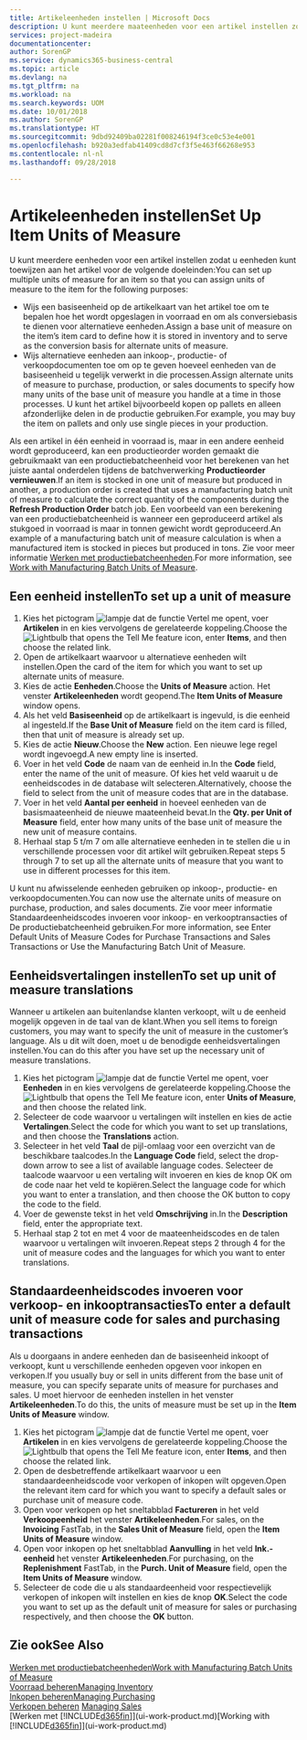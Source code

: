 ```yaml
---
title: Artikeleenheden instellen | Microsoft Docs
description: U kunt meerdere maateenheden voor een artikel instellen zodat u maateenheden kunt toewijzen aan het artikel.
services: project-madeira
documentationcenter: 
author: SorenGP
ms.service: dynamics365-business-central
ms.topic: article
ms.devlang: na
ms.tgt_pltfrm: na
ms.workload: na
ms.search.keywords: UOM
ms.date: 10/01/2018
ms.author: SorenGP
ms.translationtype: HT
ms.sourcegitcommit: 9dbd92409ba02281f008246194f3ce0c53e4e001
ms.openlocfilehash: b920a3edfab41409cd8d7cf3f5e463f66268e953
ms.contentlocale: nl-nl
ms.lasthandoff: 09/28/2018

---
```

# <a name="set-up-item-units-of-measure"></a><span data-ttu-id="165e4-103">Artikeleenheden instellen</span><span class="sxs-lookup"><span data-stu-id="165e4-103">Set Up Item Units of Measure</span></span>
<span data-ttu-id="165e4-104">U kunt meerdere eenheden voor een artikel instellen zodat u eenheden kunt toewijzen aan het artikel voor de volgende doeleinden:</span><span class="sxs-lookup"><span data-stu-id="165e4-104">You can set up multiple units of measure for an item so that you can assign units of measure to the item for the following purposes:</span></span>

- <span data-ttu-id="165e4-105">Wijs een basiseenheid op de artikelkaart van het artikel toe om te bepalen hoe het wordt opgeslagen in voorraad en om als conversiebasis te dienen voor alternatieve eenheden.</span><span class="sxs-lookup"><span data-stu-id="165e4-105">Assign a base unit of measure on the item’s item card to define how it is stored in inventory and to serve as the conversion basis for alternate units of measure.</span></span>
- <span data-ttu-id="165e4-106">Wijs alternatieve eenheden aan inkoop-, productie- of verkoopdocumenten toe om op te geven hoeveel eenheden van de basiseenheid u tegelijk verwerkt in die processen.</span><span class="sxs-lookup"><span data-stu-id="165e4-106">Assign alternate units of measure to purchase, production, or sales documents to specify how many units of the base unit of measure you handle at a time in those processes.</span></span> <span data-ttu-id="165e4-107">U kunt het artikel bijvoorbeeld kopen op pallets en alleen afzonderlijke delen in de productie gebruiken.</span><span class="sxs-lookup"><span data-stu-id="165e4-107">For example, you may buy the item on pallets and only use single pieces in your production.</span></span>

<span data-ttu-id="165e4-108">Als een artikel in één eenheid in voorraad is, maar in een andere eenheid wordt geproduceerd, kan een productieorder worden gemaakt die gebruikmaakt van een productiebatcheenheid voor het berekenen van het juiste aantal onderdelen tijdens de batchverwerking **Productieorder vernieuwen**.</span><span class="sxs-lookup"><span data-stu-id="165e4-108">If an item is stocked in one unit of measure but produced in another, a production order is created that uses a manufacturing batch unit of measure to calculate the correct quantity of the components during the **Refresh Production Order** batch job.</span></span> <span data-ttu-id="165e4-109">Een voorbeeld van een berekening van een productiebatcheenheid is wanneer een geproduceerd artikel als stukgoed in voorraad is maar in tonnen gewicht wordt geproduceerd.</span><span class="sxs-lookup"><span data-stu-id="165e4-109">An example of a manufacturing batch unit of measure calculation is when a manufactured item is stocked in pieces but produced in tons.</span></span> <span data-ttu-id="165e4-110">Zie voor meer informatie [Werken met productiebatcheenheden](production-how-to-use-the-manufacturing-batch-unit-of-measure.md).</span><span class="sxs-lookup"><span data-stu-id="165e4-110">For more information, see [Work with Manufacturing Batch Units of Measure](production-how-to-use-the-manufacturing-batch-unit-of-measure.md).</span></span>

## <a name="to-set-up-a-unit-of-measure"></a><span data-ttu-id="165e4-111">Een eenheid instellen</span><span class="sxs-lookup"><span data-stu-id="165e4-111">To set up a unit of measure</span></span>
1. <span data-ttu-id="165e4-112">Kies het pictogram ![lampje dat de functie Vertel me opent](media/ui-search/search_small.png "Vertel me wat u wilt doen"), voer **Artikelen** in en kies vervolgens de gerelateerde koppeling.</span><span class="sxs-lookup"><span data-stu-id="165e4-112">Choose the ![Lightbulb that opens the Tell Me feature](media/ui-search/search_small.png "Tell me what you want to do") icon, enter **Items**, and then choose the related link.</span></span>
2. <span data-ttu-id="165e4-113">Open de artikelkaart waarvoor u alternatieve eenheden wilt instellen.</span><span class="sxs-lookup"><span data-stu-id="165e4-113">Open the card of the item for which you want to set up alternate units of measure.</span></span>
3. <span data-ttu-id="165e4-114">Kies de actie **Eenheden**.</span><span class="sxs-lookup"><span data-stu-id="165e4-114">Choose the **Units of Measure** action.</span></span> <span data-ttu-id="165e4-115">Het venster **Artikeleenheden** wordt geopend.</span><span class="sxs-lookup"><span data-stu-id="165e4-115">The **Item Units of Measure** window opens.</span></span>
4. <span data-ttu-id="165e4-116">Als het veld **Basiseenheid** op de artikelkaart is ingevuld, is die eenheid al ingesteld.</span><span class="sxs-lookup"><span data-stu-id="165e4-116">If the **Base Unit of Measure** field on the item card is filled, then that unit of measure is already set up.</span></span>
5. <span data-ttu-id="165e4-117">Kies de actie **Nieuw**.</span><span class="sxs-lookup"><span data-stu-id="165e4-117">Choose the **New** action.</span></span> <span data-ttu-id="165e4-118">Een nieuwe lege regel wordt ingevoegd.</span><span class="sxs-lookup"><span data-stu-id="165e4-118">A new empty line is inserted.</span></span>
6. <span data-ttu-id="165e4-119">Voer in het veld **Code** de naam van de eenheid in.</span><span class="sxs-lookup"><span data-stu-id="165e4-119">In the **Code** field, enter the name of the unit of measure.</span></span> <span data-ttu-id="165e4-120">Of kies het veld waaruit u de eenheidscodes in de database wilt selecteren.</span><span class="sxs-lookup"><span data-stu-id="165e4-120">Alternatively, choose the field to select from the unit of measure codes that are in the database.</span></span>
7. <span data-ttu-id="165e4-121">Voer in het veld **Aantal per eenheid** in hoeveel eenheden van de basismaateenheid de nieuwe maateenheid bevat.</span><span class="sxs-lookup"><span data-stu-id="165e4-121">In the **Qty. per Unit of Measure** field, enter how many units of the base unit of measure the new unit of measure contains.</span></span>
8. <span data-ttu-id="165e4-122">Herhaal stap 5 t/m 7 om alle alternatieve eenheden in te stellen die u in verschillende processen voor dit artikel wilt gebruiken.</span><span class="sxs-lookup"><span data-stu-id="165e4-122">Repeat steps 5 through 7 to set up all the alternate units of measure that you want to use in different processes for this item.</span></span>

<span data-ttu-id="165e4-123">U kunt nu afwisselende eenheden gebruiken op inkoop-, productie- en verkoopdocumenten.</span><span class="sxs-lookup"><span data-stu-id="165e4-123">You can now use the alternate units of measure on purchase, production, and sales documents.</span></span> <span data-ttu-id="165e4-124">Zie voor meer informatie Standaardeenheidscodes invoeren voor inkoop- en verkooptransacties of De productiebatcheenheid gebruiken.</span><span class="sxs-lookup"><span data-stu-id="165e4-124">For more information, see Enter Default Units of Measure Codes for Purchase Transactions and Sales Transactions or Use the Manufacturing Batch Unit of Measure.</span></span>

## <a name="to-set-up-unit-of-measure-translations"></a><span data-ttu-id="165e4-125">Eenheidsvertalingen instellen</span><span class="sxs-lookup"><span data-stu-id="165e4-125">To set up unit of measure translations</span></span>
<span data-ttu-id="165e4-126">Wanneer u artikelen aan buitenlandse klanten verkoopt, wilt u de eenheid mogelijk opgeven in de taal van de klant.</span><span class="sxs-lookup"><span data-stu-id="165e4-126">When you sell items to foreign customers, you may want to specify the unit of measure in the customer’s language.</span></span> <span data-ttu-id="165e4-127">Als u dit wilt doen, moet u de benodigde eenheidsvertalingen instellen.</span><span class="sxs-lookup"><span data-stu-id="165e4-127">You can do this after you have set up the necessary unit of measure translations.</span></span>

1. <span data-ttu-id="165e4-128">Kies het pictogram ![lampje dat de functie Vertel me opent](media/ui-search/search_small.png "Vertel me wat u wilt doen"), voer **Eenheden** in en kies vervolgens de gerelateerde koppeling.</span><span class="sxs-lookup"><span data-stu-id="165e4-128">Choose the ![Lightbulb that opens the Tell Me feature](media/ui-search/search_small.png "Tell me what you want to do") icon, enter **Units of Measure**, and then choose the related link.</span></span>
2. <span data-ttu-id="165e4-129">Selecteer de code waarvoor u vertalingen wilt instellen en kies de actie **Vertalingen**.</span><span class="sxs-lookup"><span data-stu-id="165e4-129">Select the code for which you want to set up translations, and then choose the **Translations** action.</span></span>
3. <span data-ttu-id="165e4-130">Selecteer in het veld **Taal** de pijl-omlaag voor een overzicht van de beschikbare taalcodes.</span><span class="sxs-lookup"><span data-stu-id="165e4-130">In the **Language Code** field, select the drop-down arrow to see a list of available language codes.</span></span> <span data-ttu-id="165e4-131">Selecteer de taalcode waarvoor u een vertaling wilt invoeren en kies de knop OK om de code naar het veld te kopiëren.</span><span class="sxs-lookup"><span data-stu-id="165e4-131">Select the language code for which you want to enter a translation, and then choose the OK button to copy the code to the field.</span></span>
4. <span data-ttu-id="165e4-132">Voer de gewenste tekst in het veld **Omschrijving** in.</span><span class="sxs-lookup"><span data-stu-id="165e4-132">In the **Description** field, enter the appropriate text.</span></span>
5. <span data-ttu-id="165e4-133">Herhaal stap 2 tot en met 4 voor de maateenheidscodes en de talen waarvoor u vertalingen wilt invoeren.</span><span class="sxs-lookup"><span data-stu-id="165e4-133">Repeat steps 2 through 4 for the unit of measure codes and the languages for which you want to enter translations.</span></span>

## <a name="to-enter-a-default-unit-of-measure-code-for-sales-and-purchasing-transactions"></a><span data-ttu-id="165e4-134">Standaardeenheidscodes invoeren voor verkoop- en inkooptransacties</span><span class="sxs-lookup"><span data-stu-id="165e4-134">To enter a default unit of measure code for sales and purchasing transactions</span></span>
<span data-ttu-id="165e4-135">Als u doorgaans in andere eenheden dan de basiseenheid inkoopt of verkoopt, kunt u verschillende eenheden opgeven voor inkopen en verkopen.</span><span class="sxs-lookup"><span data-stu-id="165e4-135">If you usually buy or sell in units different from the base unit of measure, you can specify separate units of measure for purchases and sales.</span></span> <span data-ttu-id="165e4-136">U moet hiervoor de eenheden instellen in het venster **Artikeleenheden**.</span><span class="sxs-lookup"><span data-stu-id="165e4-136">To do this, the units of measure must be set up in the **Item Units of Measure** window.</span></span>

1. <span data-ttu-id="165e4-137">Kies het pictogram ![lampje dat de functie Vertel me opent](media/ui-search/search_small.png "Vertel me wat u wilt doen"), voer **Artikelen** in en kies vervolgens de gerelateerde koppeling.</span><span class="sxs-lookup"><span data-stu-id="165e4-137">Choose the ![Lightbulb that opens the Tell Me feature](media/ui-search/search_small.png "Tell me what you want to do") icon, enter **Items**, and then choose the related link.</span></span>
2. <span data-ttu-id="165e4-138">Open de desbetreffende artikelkaart waarvoor u een standaardeenheidscode voor verkopen of inkopen wilt opgeven.</span><span class="sxs-lookup"><span data-stu-id="165e4-138">Open the relevant item card for which you want to specify a default sales or purchase unit of measure code.</span></span>
3. <span data-ttu-id="165e4-139">Open voor verkopen op het sneltabblad **Factureren** in het veld **Verkoopeenheid** het venster **Artikeleenheden**.</span><span class="sxs-lookup"><span data-stu-id="165e4-139">For sales, on the **Invoicing** FastTab, in the **Sales Unit of Measure** field, open the **Item Units of Measure** window.</span></span>
4. <span data-ttu-id="165e4-140">Open voor inkopen op het sneltabblad **Aanvulling** in het veld **Ink.-eenheid** het venster **Artikeleenheden**.</span><span class="sxs-lookup"><span data-stu-id="165e4-140">For purchasing, on the **Replenishment** FastTab, in the **Purch. Unit of Measure** field, open the **Item Units of Measure** window.</span></span>
5. <span data-ttu-id="165e4-141">Selecteer de code die u als standaardeenheid voor respectievelijk verkopen of inkopen wilt instellen en kies de knop **OK**.</span><span class="sxs-lookup"><span data-stu-id="165e4-141">Select the code you want to set up as the default unit of measure for sales or purchasing respectively, and then choose the **OK** button.</span></span>

## <a name="see-also"></a><span data-ttu-id="165e4-142">Zie ook</span><span class="sxs-lookup"><span data-stu-id="165e4-142">See Also</span></span>
[<span data-ttu-id="165e4-143">Werken met productiebatcheenheden</span><span class="sxs-lookup"><span data-stu-id="165e4-143">Work with Manufacturing Batch Units of Measure</span></span>](production-how-to-use-the-manufacturing-batch-unit-of-measure.md)  
[<span data-ttu-id="165e4-144">Voorraad beheren</span><span class="sxs-lookup"><span data-stu-id="165e4-144">Managing Inventory</span></span>](inventory-manage-inventory.md)  
[<span data-ttu-id="165e4-145">Inkopen beheren</span><span class="sxs-lookup"><span data-stu-id="165e4-145">Managing Purchasing</span></span>](purchasing-manage-purchasing.md)  
<span data-ttu-id="165e4-146">[Verkopen beheren](sales-manage-sales.md)  </span><span class="sxs-lookup"><span data-stu-id="165e4-146">[Managing Sales](sales-manage-sales.md)  </span></span>  
<span data-ttu-id="165e4-147">[Werken met [!INCLUDE[d365fin](includes/d365fin_md.md)]](ui-work-product.md)</span><span class="sxs-lookup"><span data-stu-id="165e4-147">[Working with [!INCLUDE[d365fin](includes/d365fin_md.md)]](ui-work-product.md)</span></span>


